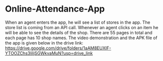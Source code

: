 # Online-Attendance-App
When an agent enters the app, he will see a list of stores in the app. The store list is coming from an API call. Whenever an agent clicks on an item he will be able to see the details of the shop. There are 55 pages in total and each page has 10 shop names. The video demonstration and the APK file of the app is given below in the drive link: https://drive.google.com/drive/folders/1aAM8EUXIF-YTOOZChs3liIjSGWkvaMuN?usp=drive_link

